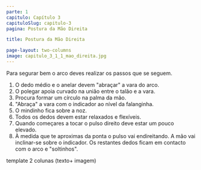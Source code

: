 ```yaml
---
parte: 1
capitulo: Capítulo 3
capituloSlug: capitulo-3
pagina: Postura da Mão Direita

title: Postura da Mão Direita

page-layout: two-columns
image: capitulo_3_1_1_mao_direita.jpg
---
```


Para segurar bem o arco deves realizar os passos que se seguem.

<ol> 
<li>O dedo médio e o anelar devem "abraçar" a vara do arco.</li>
<li>O polegar apoia curvado na união entre o talão e a vara.</li>
<li>Procura formar um círculo na palma da mão.</li>
<li>"Abraça" a vara com o indicador ao nível da falanginha.</li>
<li>O mindinho fica sobre a noz.</li>
<li>Todos os dedos devem estar relaxados e flexíveis.</li>
<li>Quando começares a tocar o pulso direito deve estar um pouco elevado.</li>
<li>À medida que te aproximas da ponta o pulso vai endireitando. A mão vai inclinar-se sobre o indicador. Os restantes dedos ficam em contacto com o arco e "soltinhos".</li>
</ol>

template 2 colunas (texto+ imagem)
